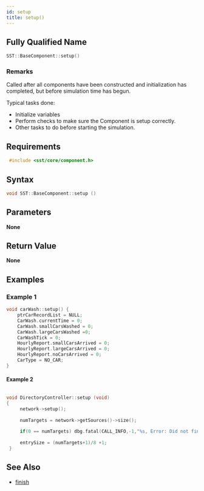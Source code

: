 ```yaml
---
id: setup
title: setup()
---
```

## Fully Qualified Name
```cpp
SST::BaseComponent::setup()
```

### Remarks
Called after all components have been constructed and initialization has completed, but before simulation time has begun.

Typical tasks done:
- Initialize variables
- Perform checks to make sure the Component is setup correctly.
- Other tasks to do before starting the simulation.

## Requirements

```cpp
 #include <sst/core/component.h>
```

## Syntax

```cpp
void SST::BaseComponent::setup ()
```

## Parameters

**None**

## Return Value

**None**

## Examples

### Example 1
```cpp
void carWash::setup() {
	ptrCarRecordList = NULL;
	CarWash.currentTime = 0;
	CarWash.smallCarsWashed = 0;
	CarWash.largeCarsWashed =0;
	CarWashTick = 0;
	HourlyReport.smallCarsArrived = 0;
	HourlyReport.largeCarsArrived = 0;
	HourlyReport.noCarsArrived = 0;
	CarType = NO_CAR;
}
```

#### Example 2
```cpp

void DirectoryController::setup (void)
{
     network->setup();
     
     numTargets = network->getSources()->size();
     
     if(0 == numTargets) dbg.fatal(CALL_INFO,-1,"%s, Error: Did not find any caches during init\n",getName().c_str());
 
     entrySize = (numTargets+1)/8 +1;
 }
```

## See Also

- [finish](cpp/component/finish.md)